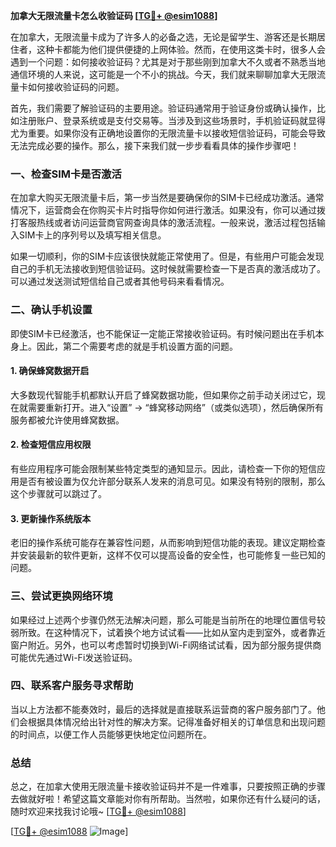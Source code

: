 **加拿大无限流量卡怎么收验证码 [[TG💪+ @esim1088](https://t.me/s/esim1088)]**

在加拿大，无限流量卡成为了许多人的必备之选，无论是留学生、游客还是长期居住者，这种卡都能为他们提供便捷的上网体验。然而，在使用这类卡时，很多人会遇到一个问题：如何接收验证码？尤其是对于那些刚到加拿大不久或者不熟悉当地通信环境的人来说，这可能是一个不小的挑战。今天，我们就来聊聊加拿大无限流量卡如何接收验证码的问题。

首先，我们需要了解验证码的主要用途。验证码通常用于验证身份或确认操作，比如注册账户、登录系统或是支付交易等。当涉及到这些场景时，手机验证码就显得尤为重要。如果你没有正确地设置你的无限流量卡以接收短信验证码，可能会导致无法完成必要的操作。那么，接下来我们就一步步看看具体的操作步骤吧！

### 一、检查SIM卡是否激活

在加拿大购买无限流量卡后，第一步当然是要确保你的SIM卡已经成功激活。通常情况下，运营商会在你购买卡片时指导你如何进行激活。如果没有，你可以通过拨打客服热线或者访问运营商官网查询具体的激活流程。一般来说，激活过程包括输入SIM卡上的序列号以及填写相关信息。

如果一切顺利，你的SIM卡应该很快就能正常使用了。但是，有些用户可能会发现自己的手机无法接收到短信验证码。这时候就需要检查一下是否真的激活成功了。可以通过发送测试短信给自己或者其他号码来看看情况。

### 二、确认手机设置

即使SIM卡已经激活，也不能保证一定能正常接收验证码。有时候问题出在手机本身上。因此，第二个需要考虑的就是手机设置方面的问题。

#### 1. 确保蜂窝数据开启
大多数现代智能手机都默认开启了蜂窝数据功能，但如果你之前手动关闭过它，现在就需要重新打开。进入“设置” -> “蜂窝移动网络”（或类似选项），然后确保所有服务都被允许使用蜂窝数据。

#### 2. 检查短信应用权限
有些应用程序可能会限制某些特定类型的通知显示。因此，请检查一下你的短信应用是否有被设置为仅允许部分联系人发来的消息可见。如果没有特别的限制，那么这个步骤就可以跳过了。

#### 3. 更新操作系统版本
老旧的操作系统可能存在兼容性问题，从而影响到短信功能的表现。建议定期检查并安装最新的软件更新，这样不仅可以提高设备的安全性，也可能修复一些已知的问题。

### 三、尝试更换网络环境

如果经过上述两个步骤仍然无法解决问题，那么可能是当前所在的地理位置信号较弱所致。在这种情况下，试着换个地方试试看——比如从室内走到室外，或者靠近窗户附近。另外，也可以考虑暂时切换到Wi-Fi网络试试看，因为部分服务提供商可能优先通过Wi-Fi发送验证码。

### 四、联系客户服务寻求帮助

当以上方法都不能奏效时，最后的选择就是直接联系运营商的客户服务部门了。他们会根据具体情况给出针对性的解决方案。记得准备好相关的订单信息和出现问题的时间点，以便工作人员能够更快地定位问题所在。

### 总结

总之，在加拿大使用无限流量卡接收验证码并不是一件难事，只要按照正确的步骤去做就好啦！希望这篇文章能对你有所帮助。当然啦，如果你还有什么疑问的话，随时欢迎来找我讨论哦~ [[TG💪+ @esim1088](https://t.me/s/esim1088)]

[[TG💪+ @esim1088](https://t.me/s/esim1088) ![Image](https://i.postimg.cc/4NQfJmqS/Snipaste-2025-05-13-00-14-12.png)]